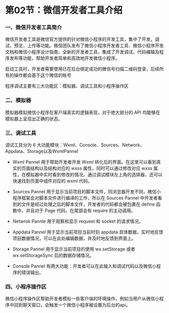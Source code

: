 # 第02节：微信开发者工具介绍

### 一、微信开发者工具简介

微信开发者工具是微信官方提供的针对微信小程序的开发工具，集中了开发，调试，预览，上传等功能。微信团队发布了微信小程序开发者工具、微信小程序开发文档和微信小程序设计指南，全新的开发者工具，集成了开发调试、代码编辑及程序发布等功能，帮助开发者简单和高效地开发微信小程序。

启动工具时，开发者需要使用已在后台绑定成功的微信号扫描二维码登录，后续所有的操作都会基于这个微信的帐号

程序调试主要有三大功能区：模拟器、调试工具和小程序操作区

### 二、模拟器

模拟器模拟微信小程序在客户端真实的逻辑表现，对于绝大部分的 API 均能够在模拟器上呈现出正确的状态。

### 三、调试工具

调试工具分为 6 大功能模块：Wxml、Console、Sources、Network、Appdata、Storage以及WxmlPannel

* Wxml Pannel 用于帮助开发者开发 Wxml 转化后的界面。在这里可以看到真实的页面结构以及结构对应的 wxss 属性，同时可以通过修改对应 wxss 属性，在模拟器中实时看到修改的情况。通过调试模块左上角的选择器，还可以快速找到页面中组件对应的 wxml 代码。

* Sources Pannel 用于显示当前项目的脚本文件，同浏览器开发不同，微信小程序框架会对脚本文件进行编译的工作，所以在 Sources Pannel 中开发者看到的文件是经过处理之后的脚本文件，开发者的代码都会被包裹在 define 函数中，并且对于 Page 代码，在尾部会有 require 的主动调用。

* Netwrok Pannle 用于观察和显示 request 和 socket 的请求情况。

* Appdata Pannel 用于显示当前项目当前时刻 appdata 具体数据，实时地反馈项目数据情况，可以在此处编辑数据，并及时地反馈到界面上。

* Storage Pannel 用于显示当前项目的使用 wx.setStorage 或者 wx.setStorageSync 后的数据存储情况。

* Console Pannel 有两大功能：开发者可以在此输入和调试代码以及微信小程序的错误输出。

### 四、小程序操作区

微信小程序操作区帮助开发者模拟一些客户端的环境操作。例如当用户从微信小程序中回到聊天窗口，会触发一个微信小程序被设置为后台的api。